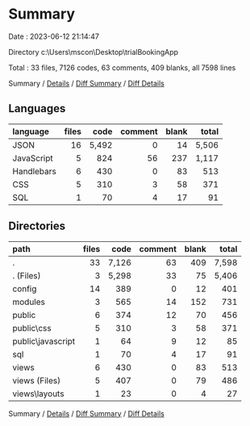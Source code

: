 # Summary

Date : 2023-06-12 21:14:47

Directory c:\\Users\\mscon\\Desktop\\trialBookingApp

Total : 33 files,  7126 codes, 63 comments, 409 blanks, all 7598 lines

Summary / [Details](details.md) / [Diff Summary](diff.md) / [Diff Details](diff-details.md)

## Languages
| language | files | code | comment | blank | total |
| :--- | ---: | ---: | ---: | ---: | ---: |
| JSON | 16 | 5,492 | 0 | 14 | 5,506 |
| JavaScript | 5 | 824 | 56 | 237 | 1,117 |
| Handlebars | 6 | 430 | 0 | 83 | 513 |
| CSS | 5 | 310 | 3 | 58 | 371 |
| SQL | 1 | 70 | 4 | 17 | 91 |

## Directories
| path | files | code | comment | blank | total |
| :--- | ---: | ---: | ---: | ---: | ---: |
| . | 33 | 7,126 | 63 | 409 | 7,598 |
| . (Files) | 3 | 5,298 | 33 | 75 | 5,406 |
| config | 14 | 389 | 0 | 12 | 401 |
| modules | 3 | 565 | 14 | 152 | 731 |
| public | 6 | 374 | 12 | 70 | 456 |
| public\\css | 5 | 310 | 3 | 58 | 371 |
| public\\javascript | 1 | 64 | 9 | 12 | 85 |
| sql | 1 | 70 | 4 | 17 | 91 |
| views | 6 | 430 | 0 | 83 | 513 |
| views (Files) | 5 | 407 | 0 | 79 | 486 |
| views\\layouts | 1 | 23 | 0 | 4 | 27 |

Summary / [Details](details.md) / [Diff Summary](diff.md) / [Diff Details](diff-details.md)